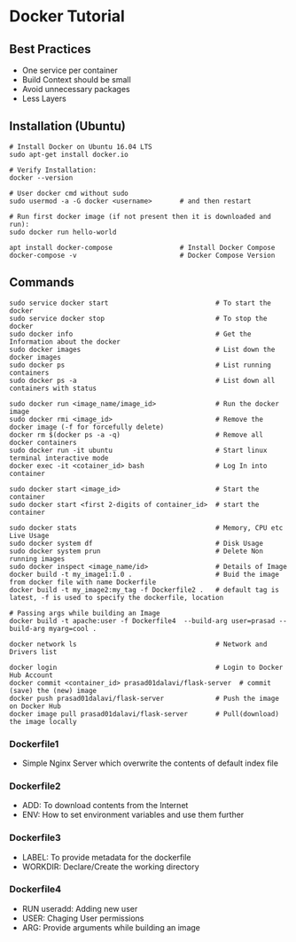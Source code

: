 # Docker Tutorial

## Best Practices
- One service per container
- Build Context should be small
- Avoid unnecessary packages
- Less Layers


## Installation (Ubuntu)
```
# Install Docker on Ubuntu 16.04 LTS
sudo apt-get install docker.io

# Verify Installation:
docker --version

# User docker cmd without sudo
sudo usermod -a -G docker <username>       # and then restart

# Run first docker image (if not present then it is downloaded and run):
sudo docker run hello-world

apt install docker-compose                 # Install Docker Compose
docker-compose -v                          # Docker Compose Version
```

## Commands

```
sudo service docker start                           # To start the docker
sudo service docker stop                            # To stop the docker
sudo docker info                                    # Get the Information about the docker
sudo docker images                                  # List down the docker images
sudo docker ps                                      # List running containers
sudo docker ps -a                                   # List down all containers with status

sudo docker run <image_name/image_id>               # Run the docker image
sudo docker rmi <image_id>                          # Remove the docker image (-f for forcefully delete)
docker rm $(docker ps -a -q)                        # Remove all docker containers
sudo docker run -it ubuntu                          # Start linux terminal interactive mode
docker exec -it <cotainer_id> bash                  # Log In into container

sudo docker start <image_id>                        # Start the container
sudo docker start <first 2-digits of container_id>  # start the container

sudo docker stats                                   # Memory, CPU etc Live Usage
sudo docker system df                               # Disk Usage 
sudo docker system prun                             # Delete Non running images
sudo docker inspect <image_name/id>                 # Details of Image
docker build -t my_image1:1.0 .                     # Buid the image from docker file with name Dockerfile
docker build -t my_image2:my_tag -f Dockerfile2 .   # default tag is latest, -f is used to specify the dockerfile, location

# Passing args while building an Image
docker build -t apache:user -f Dockerfile4  --build-arg user=prasad --build-arg myarg=cool .

docker network ls                                   # Network and Drivers list

docker login                                        # Login to Docker Hub Account
docker commit <container_id> prasad01dalavi/flask-server  # commit (save) the (new) image
docker push prasad01dalavi/flask-server             # Push the image on Docker Hub
docker image pull prasad01dalavi/flask-server       # Pull(download) the image locally

```
### Dockerfile1
- Simple Nginx Server which overwrite the contents of default index file

### Dockerfile2
- ADD: To download contents from the Internet
- ENV: How to set environment variables and use them further

### Dockerfile3
- LABEL: To provide metadata for the dockerfile
- WORKDIR: Declare/Create the working directory

### Dockerfile4
- RUN useradd: Adding new user
- USER: Chaging User permissions
- ARG: Provide arguments while building an image
